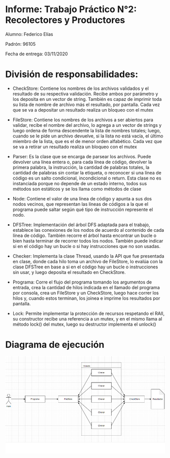 # Informe: Trabajo Práctico N°2: Recolectores y Productores

Alumno: Federico Elías

Padrón: 96105

Fecha de entrega: 03/11/2020

# División de responsabilidades:

- CheckStore:
		Contiene los nombres de los archivos validados y el resultado de su
		respectiva validación. Recibe ambos por parámetro y los deposita en un
		vector de string. También es capaz de imprimir toda su lista de nombre
		de archivo más el resultado, por pantalla.
		Cada vez que se va a depositar un resultado realiza un bloqueo con el mutex

- FileStore:
		Contiene los nombres de los archivos a ser abiertos para validar,
		recibe el nombre del archivo, lo agrega a un vector de strings y luego
		ordena de forma descendente la lista de nombres totales; luego, cuando
		se le pide un archivo devuelve, si la lista no está vacía, el último
		miembro de la lista, que es el de menor orden alfabético.
		Cada vez que se va a retirar un resultado realiza un bloqueo con el mutex

- Parser:
		Es la clase que se encarga de parsear los archivos. Puede devolver
		una línea entera o, para cada línea de código, devolver la primera palabra,
		la instrucción, la cantidad de palabras totales, la cantidad de palabras
		sin contar la etiqueta, o reconocer si una línea de código es
		un salto condicional, incondicional o return.
		Esta clase no es instanciada porque no depende de un estado interno,
		todos sus métodos son estáticos y se los llama como métodos de clase	

- Node:
		Contiene el valor de una línea de código y apunta a sus dos nodos vecinos,
		que representan las líneas de códigos a la que el programa puede saltar según
		qué tipo de instrucción represente el nodo.

- DFSTree:
		Implementación del árbol DFS adaptada para el trabajo, establece las conexiones
		de los nodos de acuerdo al contenido de cada línea de código. También recorre
		el árbol hasta encontrar un bucle o bien hasta terminar de recorrer todos los
		nodos. También puede indicar si en el código hay un bucle o si hay instrucciones
		que no son usadas.

- Checker:
		Implementa la clase Thread, usando la API que fue presentada en clase,
		donde cada hilo toma un archivo de FileStore, lo evalúa con la clase DFSTree
		en base a si en el código hay un bucle o instrucciones sin usar,
		y luego deposita el resultado en CheckStore.

- Programa:
		Corre el flujo del programa tomando los argumentos de entrada, crea la cantidad
		de hilos indicada en el llamado del programa por consola, crea un FileStore
		y un CheckStore, luego hace correr los hilos y, cuando estos terminan,
		los joinea e imprime los resultados por pantalla.

- Lock:
		Permite implementar la protección de recursos respetando el RAII,
		su constructor recibe una referencia a un mutex, y en el mismo
		llama al método lock() del mutex, luego su destructor implementa el unlock()

# Diagrama de ejecución

![DiagramaTP2](https://github.com/nazar9318/taller1-2c2020-TP2/blob/master/assets/DiagramaTP2.png)
